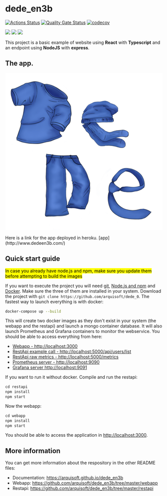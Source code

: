 # dede_en3b

[![Actions Status](https://github.com/arquisoft/dede_en3b/workflows/CI%20for%20ASW2122/badge.svg)](https://github.com/arquisoft/dede_en3b/actions)
[![Quality Gate Status](https://sonarcloud.io/api/project_badges/measure?project=Arquisoft_dede_en3b&metric=alert_status)](https://sonarcloud.io/summary/new_code?id=Arquisoft_dede_en3b)
[![codecov](https://codecov.io/gh/arquisoft/dede_en3b/branch/master/graph/badge.svg?token=VN4XG9NTRO)](https://codecov.io/gh/arquisoft/dede_en3b)

<p float="left">
<img src="https://blog.wildix.com/wp-content/uploads/2020/06/react-logo.jpg" height="100">
<img src="https://miro.medium.com/max/1200/0*RbmfNyhuBb8G3LWh.png" height="100">
<img src="https://miro.medium.com/max/365/1*Jr3NFSKTfQWRUyjblBSKeg.png" height="100">
</p>


This project is a basic example of website using **React** with **Typescript** and an endpoint using **NodeJS** with **express**.

## The app.

<p float="left"><img src="./webapp/public/logoNoBackground.png"></p>
Here is a link for the app deployed in heroku. [app](http://www.dedeen3b.com/)

## Quick start guide
<mark>In case you already have node.js and npm, make sure you update them before attempting to build the images</mark>

If you want to execute the project you will need [git](https://git-scm.com/downloads), [Node.js and npm](https://www.npmjs.com/get-npm) and [Docker](https://docs.docker.com/get-docker/). Make sure the three of them are installed in your system. Download the project with `git clone https://github.com/arquisoft/dede_0`. The fastest way to launch everything is with docker:
```bash
docker-compose up --build
```
This will create two docker images as they don't exist in your system (the webapp and the restapi) and launch a mongo container database. It will also launch Prometheus and Grafana containers to monitor the webservice. You should be able to access everything from here:
 - [Webapp - http://localhost:3000](http://localhost:3000)
 - [RestApi example call - http://localhost:5000/api/users/list](http://localhost:5000/api/users/list)
 - [RestApi raw metrics - http://localhost:5000/metrics](http://localhost:5000/metrics)
 - [Prometheus server - http://localhost:9090](http://localhost:9090)
 - [Grafana server http://localhost:9091](http://localhost:9091)
 
If you want to run it without docker. Compile and run the restapi:
```shell
cd restapi
npm install
npm start
```

Now the webapp:

```shell
cd webapp
npm install
npm start
```

You should be able to access the application in [http://localhost:3000](http://localhost:3000).

## More information
You can get more information about the respository in the other README files:
- Documentation: https://arquisoft.github.io/dede_en3b
- Webapp: https://github.com/arquisoft/dede_en3b/tree/master/webapp
- Restapi: https://github.com/arquisoft/dede_en3b/tree/master/restapi
